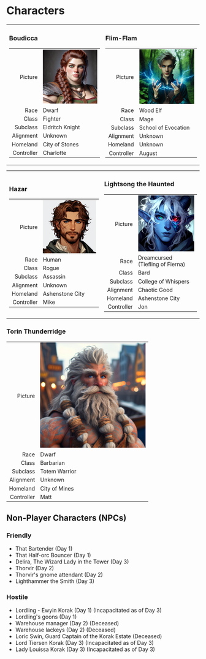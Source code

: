 # Characters

<!-- Page-wide HTML goes here -->
<style>
  table {margin-left: 0 !important;}
</style>

<!-- end HTML -->

<table>
<tr><td>

### Boudicca

| | |
|-------------:|:--------------------|
| Picture      | <img src="./images/characters/boudicca.png" alt="Boudicca" width="275"/> |
| Race         | Dwarf               |
| Class        | Fighter             |
| Subclass     | Eldritch Knight     |
| Alignment    | Unknown             |
| Homeland     | City of Stones      |
| Controller   | Charlotte           |

</td>
<td>

### Flim-Flam

| | |
|-------------:|:--------------------|
| Picture      | <img src="./images/characters/flimflam.png" alt="FlimFlam" width="275"/> |
| Race         | Wood Elf             |
| Class        | Mage                 |
| Subclass     | School of Evocation  |
| Alignment    | Unknown              |
| Homeland     | Unknown              |
| Controller   | August               |

</td></tr> </table>

<table>
<tr><td>

### Hazar

| | |
|-------------:|:--------------------|
| Picture      | <img src="./images/characters/hazar.png" alt="Hazar" width="275"/> |
| Race         | Human                |
| Class        | Rogue                |
| Subclass     | Assassin             |
| Alignment    | Unknown              |
| Homeland     | Ashenstone City      |
| Controller   | Mike                 |

</td><td>

### Lightsong the Haunted

| | |
|-------------:|:--------------------|
| Picture      | <img src="./images/characters/lightsong.png" alt="Lightsong the Haunted" width="275"/> |
| Race         | Dreamcursed (Tiefling of Fierna)  |
| Class        | Bard                |
| Subclass     | College of Whispers |
| Alignment    | Chaotic Good        |
| Homeland     | Ashenstone City     |
| Controller   | Jon                 |

</td></tr> </table>

### Torin Thunderridge

| | |
|-------------:|:--------------------|
| Picture      | <img src="./images/characters/torin.png" alt="Torin Thunderridge" width="275"/> |
| Race         | Dwarf               |
| Class        | Barbarian           |
| Subclass     | Totem Warrior       |
| Alignment    | Unknown             |
| Homeland     | City of Mines       |
| Controller   | Matt                |



## Non-Player Characters (NPCs)

### Friendly
- That Bartender (Day 1)
- That Half-orc Bouncer (Day 1)
- Delira, The Wizard Lady in the Tower (Day 3)
- Thorvir (Day 2)
- Thorvir's gnome attendant (Day 2)
- Lighthammer the Smith (Day 3)


### Hostile
- Lordling - Ewyin Korak (Day 1) (Incapacitated as of Day 3)
- Lordling's goons (Day 1)
- Warehouse manager (Day 2) (Deceased)
- Warehouse lackeys (Day 2) (Deceased)
- Loric Swin, Guard Captain of the Korak Estate (Deceased)
- Lord Tiersen Korak (Day 3) (Incapacitated as of Day 3)
- Lady Louissa Korak (Day 3) (Incapacitated as of Day 3)
